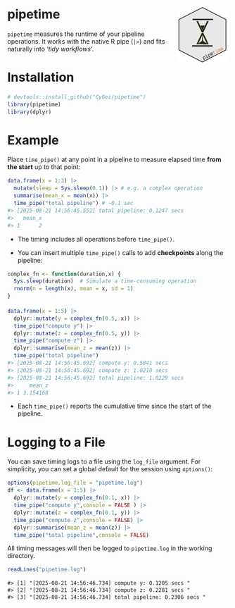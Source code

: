 
# pipetime <img src="man/figures/logo.png" align="right" height="127"/>

`pipetime` measures the runtime of your pipeline operations. It works
with the native R pipe (`|>`) and fits naturally into ‘*tidy
workflows*’.

# Installation

``` r
# devtools::install_github("CyGei/pipetime")
library(pipetime)
library(dplyr)
```

# Example

Place `time_pipe()` at any point in a pipeline to measure elapsed time
**from the start** up to that point:

``` r
data.frame(x = 1:3) |>
  mutate(sleep = Sys.sleep(0.1)) |> # e.g. a complex operation
  summarise(mean_x = mean(x)) |>
  time_pipe("total pipeline") # ~0.1 sec
#> [2025-08-21 14:56:45.551] total pipeline: 0.1247 secs
#>   mean_x
#> 1      2
```

- The timing includes all operations before `time_pipe()`.

- You can insert multiple `time_pipe()` calls to add **checkpoints**
  along the pipeline:

``` r
complex_fn <- function(duration,x) {
  Sys.sleep(duration)  # Simulate a time-consuming operation
  rnorm(n = length(x), mean = x, sd = 1)
}

data.frame(x = 1:5) |> 
  dplyr::mutate(y = complex_fn(0.5, x)) |>
  time_pipe("compute y") |> 
  dplyr::mutate(z = complex_fn(0.5, y)) |> 
  time_pipe("compute z") |>
  dplyr::summarise(mean_z = mean(z)) |>
  time_pipe("total pipeline")
#> [2025-08-21 14:56:45.692] compute y: 0.5041 secs
#> [2025-08-21 14:56:45.692] compute z: 1.0210 secs
#> [2025-08-21 14:56:45.692] total pipeline: 1.0229 secs
#>     mean_z
#> 1 3.154168
```

- Each `time_pipe()` reports the cumulative time since the start of the
  pipeline.

# Logging to a File

You can save timing logs to a file using the `log_file` argument. For
simplicity, you can set a global default for the session using
`options()`:

``` r
options(pipetime.log_file = "pipetime.log")
df <- data.frame(x = 1:5) |> 
  dplyr::mutate(y = complex_fn(0.1, x)) |>
  time_pipe("compute y",console = FALSE ) |> 
  dplyr::mutate(z = complex_fn(0.1, y)) |> 
  time_pipe("compute z",console = FALSE) |>
  dplyr::summarise(mean_z = mean(z)) |>
  time_pipe("total pipeline",console = FALSE)
```

All timing messages will then be logged to `pipetime.log` in the working
directory.

``` r
readLines("pipetime.log")
```

    #> [1] "[2025-08-21 14:56:46.734] compute y: 0.1205 secs "     
    #> [2] "[2025-08-21 14:56:46.734] compute z: 0.2281 secs "     
    #> [3] "[2025-08-21 14:56:46.734] total pipeline: 0.2306 secs "
